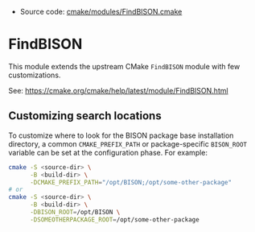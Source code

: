 <!-- This is auto-generated file. -->
* Source code: [cmake/modules/FindBISON.cmake](https://github.com/petk/php-build-system/blob/master/cmake/cmake/modules/FindBISON.cmake)

# FindBISON

This module extends the upstream CMake `FindBISON` module with few
customizations.

See: https://cmake.org/cmake/help/latest/module/FindBISON.html

## Customizing search locations

To customize where to look for the BISON package base
installation directory, a common `CMAKE_PREFIX_PATH` or
package-specific `BISON_ROOT` variable can be set at
the configuration phase. For example:

```sh
cmake -S <source-dir> \
      -B <build-dir> \
      -DCMAKE_PREFIX_PATH="/opt/BISON;/opt/some-other-package"
# or
cmake -S <source-dir> \
      -B <build-dir> \
      -DBISON_ROOT=/opt/BISON \
      -DSOMEOTHERPACKAGE_ROOT=/opt/some-other-package
```
